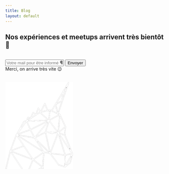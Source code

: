 ```yaml
---
title: Blog
layout: default
---
```


<!-- Wainting for the blog -->
<section id="about" class="about-section text-center">
<div class="container">
  <div class="row">
    <div class="col-lg-8 mx-auto">
      <h2 class="text-white mb-4">Nos expériences et meetups arrivent très bientôt 🤗</h2>
    </div>
  </div>
  <br />
  <div class="row">
    <div class="col-md-10 col-lg-8 mx-auto text-center">
      <form class="form-inline d-flex" id="contactForm">
        <input type="email" class="form-control flex-fill mr-0 mr-sm-2 mb-3 mb-sm-0" id="inputEmail" placeholder="Votre mail pour être informé 🗣️" required>
        <button type="submit" class="btn btn-primary mx-auto">Envoyer</button>
      </form>
      <div id="msgSubmit" class="text-white h3 hidden">Merci, on arrive très vite 😉</div>
      <br /><br />
    </div>
  </div>
  <img src="img/myunicorn.png" class="img-fluid" alt="Startup tech unicorn">
</div>
</section>

<div class="container">
<br /><br />
</div>